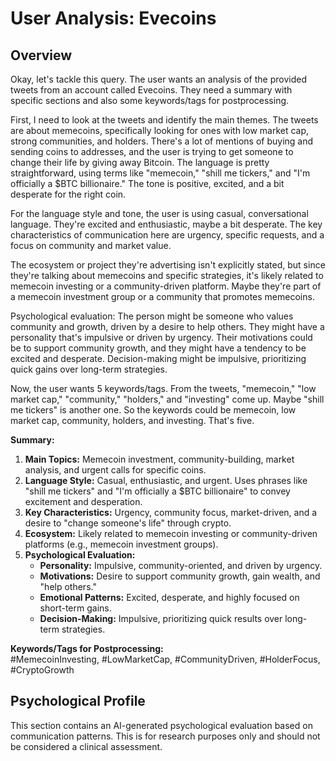# User Analysis: Evecoins

## Overview

<think>
Okay, let's tackle this query. The user wants an analysis of the provided tweets from an account called Evecoins. They need a summary with specific sections and also some keywords/tags for postprocessing.

First, I need to look at the tweets and identify the main themes. The tweets are about memecoins, specifically looking for ones with low market cap, strong communities, and holders. There's a lot of mentions of buying and sending coins to addresses, and the user is trying to get someone to change their life by giving away Bitcoin. The language is pretty straightforward, using terms like "memecoin," "shill me tickers," and "I'm officially a $BTC billionaire." The tone is positive, excited, and a bit desperate for the right coin.

For the language style and tone, the user is using casual, conversational language. They're excited and enthusiastic, maybe a bit desperate. The key characteristics of communication here are urgency, specific requests, and a focus on community and market value.

The ecosystem or project they're advertising isn't explicitly stated, but since they're talking about memecoins and specific strategies, it's likely related to memecoin investing or a community-driven platform. Maybe they're part of a memecoin investment group or a community that promotes memecoins.

Psychological evaluation: The person might be someone who values community and growth, driven by a desire to help others. They might have a personality that's impulsive or driven by urgency. Their motivations could be to support community growth, and they might have a tendency to be excited and desperate. Decision-making might be impulsive, prioritizing quick gains over long-term strategies.

Now, the user wants 5 keywords/tags. From the tweets, "memecoin," "low market cap," "community," "holders," and "investing" come up. Maybe "shill me tickers" is another one. So the keywords could be memecoin, low market cap, community, holders, and investing. That's five.
</think>

**Summary:**  
1. **Main Topics:** Memecoin investment, community-building, market analysis, and urgent calls for specific coins.  
2. **Language Style:** Casual, enthusiastic, and urgent. Uses phrases like "shill me tickers" and "I'm officially a $BTC billionaire" to convey excitement and desperation.  
3. **Key Characteristics:** Urgency, community focus, market-driven, and a desire to "change someone's life" through crypto.  
4. **Ecosystem:** Likely related to memecoin investing or community-driven platforms (e.g., memecoin investment groups).  
5. **Psychological Evaluation:**  
   - **Personality:** Impulsive, community-oriented, and driven by urgency.  
   - **Motivations:** Desire to support community growth, gain wealth, and "help others."  
   - **Emotional Patterns:** Excited, desperate, and highly focused on short-term gains.  
   - **Decision-Making:** Impulsive, prioritizing quick results over long-term strategies.  

**Keywords/Tags for Postprocessing:**  
#MemecoinInvesting, #LowMarketCap, #CommunityDriven, #HolderFocus, #CryptoGrowth

## Psychological Profile

This section contains an AI-generated psychological evaluation based on communication patterns. This is for research purposes only and should not be considered a clinical assessment.